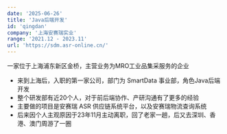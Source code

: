 ```yaml
---
date: '2025-06-26'
title: 'Java后端开发'
id: 'qingdan'
company: '上海安赛瑞实业'
range: '2021.12 - 2023.11'
url: 'https://sdm.asr-online.cn/'
---
```

一家位于上海浦东新区金桥，主营业务为MRO工业品集采服务的企业

- 来到上海后，入职的第一家公司，部门为 SmartData 事业部，角色Java后端开发
- 整个研发部有近20个人，对于前后端协作、产研沟通有了更多的经验
- 主要做的项目是安赛瑞 ASR 供应链系统平台，以及安赛瑞物流查询系统
- 后来因个人主观原因于23年11月主动离职，回了老家一趟，后又去深圳、香港、澳门周游了一圈
